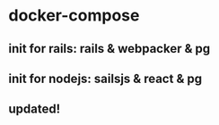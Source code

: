 # docker-compose
## init for rails: rails & webpacker & pg
## init for nodejs: sailsjs & react & pg
## updated!
